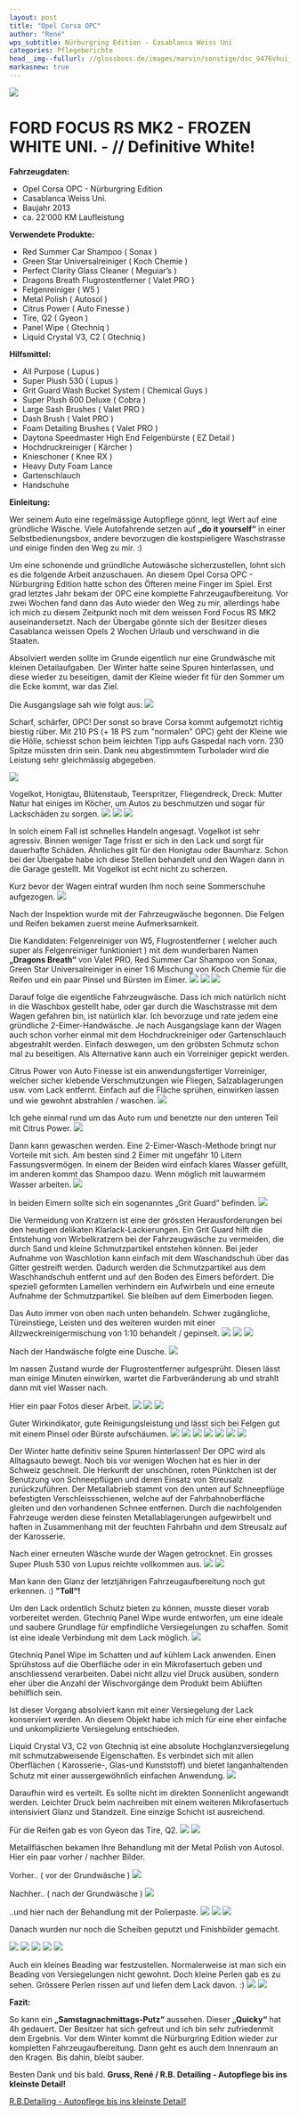 ```yaml
---
layout: post
title: "Opel Corsa OPC"
author: "René"
wps_subtitle: Nürburgring Edition - Casablanca Weiss Uni
categories: Pflegeberichte
head__img--fullurl: //glossboss.de/images/marvin/sonstige/dsc_9476vhuij.jpg
markasnew: true
---
```

![](http://abload.de/img/headervokl0.jpg)

# FORD FOCUS RS MK2 - FROZEN WHITE UNI. - // Definitive White!

**Fahrzeugdaten:**

- Opel Corsa OPC - Nürburgring Edition 
- Casablanca Weiss Uni.
- Baujahr 2013
- ca. 22‘000 KM Laufleistung



**Verwendete Produkte:**

- Red Summer Car Shampoo ( Sonax )
- Green Star Universalreiniger ( Koch Chemie )
- Perfect Clarity Glass Cleaner ( Meguiar’s )
- Dragons Breath Flugrostentferner ( Valet PRO )
- Felgenreiniger ( W5 )
- Metal Polish ( Autosol )
- Citrus Power ( Auto Finesse )
- Tire, Q2 ( Gyeon )
- Panel Wipe ( Gtechniq )
- Liquid Crystal V3, C2 ( Gtechniq )



**Hilfsmittel:**

- All Purpose ( Lupus )
- Super Plush 530 ( Lupus )
- Grit Guard Wash Bucket System ( Chemical Guys )
- Super Plush 600 Deluxe ( Cobra )
- Large Sash Brushes ( Valet PRO )
- Dash Brush ( Valet PRO )
- Foam Detailing Brushes ( Valet PRO )
- Daytona Speedmaster High End Felgenbürste ( EZ Detail )
- Hochdruckreiniger ( Kärcher )
- Knieschoner ( Knee RX )
- Heavy Duty Foam Lance
- Gartenschlauch
- Handschuhe



**Einleitung:**

Wer seinem Auto eine regelmässige Autopflege gönnt, legt Wert auf eine gründliche Wäsche. Viele Autofahrende setzen auf **„do it yourself“** in einer Selbstbedienungsbox, andere bevorzugen die kostspieligere Waschstrasse und einige finden den Weg zu mir. :)

Um eine schonende und gründliche Autowäsche sicherzustellen, lohnt sich es die folgende Arbeit anzuschauen. An diesem Opel Corsa OPC - Nürburgring Edition hatte schon des Öfteren meine Finger im Spiel. Erst grad letztes Jahr bekam der OPC eine komplette Fahrzeugaufbereitung. Vor zwei Wochen fand dann das Auto wieder den Weg zu mir, allerdings habe ich mich zu diesem Zeitpunkt noch mit dem weissen Ford Focus RS MK2 auseinandersetzt. Nach der Übergabe gönnte sich der Besitzer dieses Casablanca weissen Opels 2 Wochen Urlaub und verschwand in die Staaten.

Absolviert werden sollte im Grunde eigentlich nur eine Grundwäsche mit kleinen Detailaufgaben. Der Winter hatte seine Spuren hinterlassen, und diese wieder zu beseitigen, damit der Kleine wieder fit für den Sommer um die Ecke kommt, war das Ziel. 

Die Ausgangslage sah wie folgt aus:
![](http://abload.de/img/dsc_9383yqq5c.jpg)

Scharf, schärfer, OPC! Der sonst so brave Corsa kommt aufgemotzt richtig biestig rüber. Mit 210 PS (+ 18 PS zum "normalen" OPC) geht der Kleine wie die Hölle, schiesst schon beim leichten Tipp aufs Gaspedal nach vorn. 230 Spitze müssten drin sein. Dank neu abgestimmtem Turbolader wird die Leistung sehr gleichmässig abgegeben.

![](http://abload.de/img/dsc_9373o0pxx.jpg)

Vogelkot, Honigtau, Blütenstaub, Teerspritzer, Fliegendreck, Dreck: Mutter Natur hat einiges im Köcher, um Autos zu beschmutzen und sogar für Lackschäden zu sorgen.
![](http://abload.de/img/dsc_9372avrw6.jpg)
![](http://abload.de/img/dsc_9375vdo94.jpg)
![](http://abload.de/img/dsc_9376iiqee.jpg)

In solch einem Fall ist schnelles Handeln angesagt. Vogelkot ist sehr agressiv. Binnen weniger Tage frisst er sich in den Lack und sorgt für dauerhafte Schäden. Ähnliches gilt für den Honigtau oder Baumharz. Schon bei der Übergabe habe ich diese Stellen behandelt und den Wagen dann in die Garage gestellt. Mit Vogelkot ist echt nicht zu scherzen.

Kurz bevor der Wagen eintraf wurden Ihm noch seine Sommerschuhe aufgezogen. 
![](http://abload.de/img/dsc_9380uho1j.jpg)

Nach der Inspektion wurde mit der Fahrzeugwäsche begonnen. Die Felgen und Reifen bekamen zuerst meine Aufmerksamkeit. 

Die Kandidaten: Felgenreiniger von W5, Flugrostentferner ( welcher auch super als Felgenreiniger funktioniert ) mit dem wunderbaren Namen **„Dragons Breath“** von Valet PRO, Red Summer Car Shampoo von Sonax, Green Star Universalreiniger in einer 1:6 Mischung von Koch Chemie für die Reifen und ein paar Pinsel und Bürsten im Eimer. 
![](http://abload.de/img/dsc_9388uvonv.jpg)
![](http://abload.de/img/dsc_9392ebq1y.jpg)
![](http://abload.de/img/dsc_9393slrs8.jpg)

Darauf folge die eigentliche Fahrzeugwäsche. Dass ich mich natürlich nicht in die Waschbox gestellt habe, oder gar durch die Waschstrasse mit dem Wagen gefahren bin, ist natürlich klar. Ich bevorzuge und rate jedem eine gründliche 2-Eimer-Handwäsche. Je nach Ausgangslage kann der Wagen auch schon vorher einmal mit dem Hochdruckreiniger oder Gartenschlauch abgestrahlt werden. Einfach deswegen, um den gröbsten Schmutz schon mal zu beseitigen. Als Alternative kann auch ein Vorreiniger gepickt werden. 

Citrus Power von Auto Finesse ist ein anwendungsfertiger Vorreiniger, welcher sicher klebende Verschmutzungen wie Fliegen, Salzablagerungen usw. vom Lack entfernt. Einfach auf die Fläche sprühen, einwirken lassen und wie gewohnt abstrahlen / waschen. 
![](http://abload.de/img/dsc_9402e3q4p.jpg)

Ich gehe einmal rund um das Auto rum und benetzte nur den unteren Teil mit Citrus Power.
![](http://abload.de/img/dsc_9403k3q8i.jpg)

Dann kann gewaschen werden. Eine 2-Eimer-Wasch-Methode bringt nur Vorteile mit sich. Am besten sind 2 Eimer mit ungefähr 10 Litern Fassungsvermögen. In einem der Beiden wird einfach klares Wasser gefüllt, im anderen kommt das Shampoo dazu. Wenn möglich mit lauwarmem Wasser arbeiten. 
![](http://abload.de/img/dsc_9405t9p1g.jpg)

In beiden Eimern sollte sich ein sogenanntes „Grit Guard“ befinden. 
![](http://abload.de/img/dsc05048t2q95.jpg)

Die Vermeidung von Kratzern ist eine der grössten Herausforderungen bei den heutigen delikaten Klarlack-Lackierungen. Ein Grit Guard hilft die Entstehung von Wirbelkratzern bei der Fahrzeugwäsche zu vermeiden, die durch Sand und kleine Schmutzpartikel entstehen können. Bei jeder Aufnahme von Waschlotion kann einfach mit dem Waschandschuh über das Gitter gestreift werden. Dadurch werden die Schmutzpartikel aus dem Waschhandschuh entfernt und auf den Boden des Eimers befördert. Die speziell geformten Lamellen  verhindern ein Aufwirbeln und eine erneute Aufnahme der Schmutzpartikel. Sie bleiben auf dem Eimerboden liegen. 

Das Auto immer von oben nach unten behandeln. Schwer zugängliche, Türeinstiege, Leisten und des weiteren wurden mit einer Allzweckreinigermischung von 1:10 behandelt / gepinselt.
![](http://abload.de/img/dsc_9406p8q5q.jpg)
![](http://abload.de/img/dsc_9407coo2e.jpg)
![](http://abload.de/img/dsc_9408q7rzy.jpg)

Nach der Handwäsche folgte eine Dusche.
![](http://abload.de/img/dsc_9410lrqpx.jpg)

Im nassen Zustand wurde der Flugrostentferner aufgesprüht. Diesen lässt man einige Minuten einwirken, wartet die Farbveränderung ab und strahlt dann mit viel Wasser nach.

Hier ein paar Fotos dieser Arbeit.
![](http://abload.de/img/dsc_9411u2sje.jpg)
![](http://abload.de/img/dsc_9412xosth.jpg)
![](http://abload.de/img/dsc_9413o3sgf.jpg)

Guter Wirkindikator, gute Reinigungsleistung und lässt sich bei Felgen gut mit einem Pinsel oder Bürste aufschäumen.
![](http://abload.de/img/dsc_9415cbs3f.jpg)
![](http://abload.de/img/dsc_9416dis95.jpg)
![](http://abload.de/img/dsc_9419lssa5.jpg)
![](http://abload.de/img/dsc_942068sy3.jpg)
![](http://abload.de/img/dsc_9422omsav.jpg)
![](http://abload.de/img/dsc_9426r3se0.jpg)
![](http://abload.de/img/dsc_942942sez.jpg)

Der Winter hatte definitiv seine Spuren hinterlassen! Der OPC wird als Alltagsauto bewegt. Noch bis vor wenigen Wochen hat es hier in der Schweiz geschneit. Die Herkunft der unschönen, roten Pünktchen ist der Benutzung von Schneepflügen und deren Einsatz von Streusalz zurückzuführen. Der Metallabrieb stammt von den unten auf Schneepflüge befestigten Verschleissschienen, welche auf der Fahrbahnoberfläche gleiten und den vorhandenen Schnee entfernen. Durch die nachfolgenden Fahrzeuge werden diese feinsten Metallablagerungen aufgewirbelt und haften in Zusammenhang mit 
der feuchten Fahrbahn und dem Streusalz auf der Karosserie.

Nach einer erneuten Wäsche wurde der Wagen getrocknet. Ein grosses Super Plush 530 von Lupus reichte vollkommen aus. 
![](http://abload.de/img/dsc_9433hzub4.jpg)
![](http://abload.de/img/dsc_94346luww.jpg)

Man kann den Glanz der letztjährigen Fahrzeugaufbereitung noch gut erkennen. :) **"Toll“!**

Um den Lack ordentlich Schutz bieten zu können, musste dieser vorab vorbereitet werden. Gtechniq Panel Wipe wurde entworfen, um eine ideale und saubere Grundlage für empfindliche Versiegelungen zu schaffen. Somit ist eine ideale Verbindung mit dem Lack möglich.
![](http://abload.de/img/dsc_9435hnu7p.jpg)

Gtechniq Panel Wipe im Schatten und auf kühlem Lack anwenden. Einen Sprühstoss auf die Oberfläche oder in ein Mikrofasertuch geben und anschliessend verarbeiten. Dabei nicht allzu viel Druck ausüben, sondern eher über die Anzahl der Wischvorgänge dem Produkt beim Ablüften behilflich sein.

Ist dieser Vorgang absolviert kann mit einer Versiegelung der Lack konserviert werden. An diesem Objekt habe ich mich für eine eher einfache und unkomplizierte Versiegelung entschieden.

Liquid Crystal V3, C2 von Gtechniq ist eine absolute Hochglanzversiegelung mit schmutzabweisende Eigenschaften. Es verbindet sich mit allen Oberflächen ( Karosserie-, Glas-und Kunststoff) und bietet langanhaltenden Schutz mit einer aussergewöhnlich einfachen Anwendung. 
![](http://abload.de/img/dsc_9439rtu5m.jpg)

Daraufhin wird es verteilt. Es sollte nicht im direkten Sonnenlicht angewandt werden. Leichter Druck beim nachreiben mit einem weiteren Mikrofasertuch intensiviert Glanz und Standzeit. Eine einzige Schicht ist ausreichend. 

Für die Reifen gab es von Gyeon das Tire, Q2.
![](http://abload.de/img/dsc_9443c4uxm.jpg)
![](http://abload.de/img/dsc_9444v5uzg.jpg)

Metallfläschen bekamen Ihre Behandlung mit der Metal Polish von Autosol. Hier ein paar vorher / nachher Bilder.

Vorher.. ( vor der Grundwäsche )
![](http://abload.de/img/dsc_9373wiu78.jpg)

Nachher.. ( nach der Grundwäsche )
![](http://abload.de/img/dsc_9451oou67.jpg)

..und hier nach der Behandlung mit der Polierpaste.
![](http://abload.de/img/dsc_9448jtu59.jpg)
![](http://abload.de/img/dsc_9449djuuo.jpg)
![](http://abload.de/img/dsc_9456cuuxa.jpg)

Danach wurden nur noch die Scheiben geputzt und Finishbilder gemacht.

![](http://abload.de/img/dsc_9458kyuxz.jpg)
![](http://abload.de/img/dsc_9459suugv.jpg)
![](http://abload.de/img/dsc_94634suet.jpg)
![](http://abload.de/img/dsc_9472yhu59.jpg)
![](http://abload.de/img/dsc_9476vhuij.jpg)

Auch ein kleines Beading war festzustellen. Normalerweise ist man sich ein Beading von Versiegelungen nicht gewohnt. Doch kleine Perlen gab es zu sehen. Grössere Perlen rissen auf und liefen dem Lack davon. :)
![](http://abload.de/img/dsc_9484hgue4.jpg)
![](http://abload.de/img/dsc_9490rxuz4.jpg)



**Fazit:**

So kann ein **„Samstagnachmittags-Putz“** aussehen. Dieser **„Quicky“** hat 4h gedauert. Der Besitzer hat sich gefreut und ich bin sehr zufriedenmit dem Ergebnis. Vor dem Winter kommt die Nürburgring Edition wieder zur kompletten Fahrzeugaufbereitung. Dann geht es auch dem Innenraum an den Kragen. Bis dahin, bleibt sauber.

Besten Dank und bis bald.
**Gruss, René / R.B. Detailing - Autopflege bis ins kleinste Detail!**

[R.B.Detailing - Autopflege bis ins kleinste Detail!](https://www.facebook.com/Detailing.R.B)